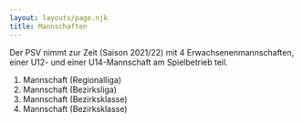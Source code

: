 ```yaml
---
layout: layouts/page.njk
title: Mannschaften
---
```

Der PSV nimmt zur Zeit (Saison 2021/22) mit 4 Erwachsenenmannschaften, einer U12- und einer U14-Mannschaft am Spielbetrieb teil.

1. Mannschaft (Regionalliga)
2. Mannschaft (Bezirksliga)
3. Mannschaft (Bezirksklasse)
4. Mannschaft (Bezirksklasse)